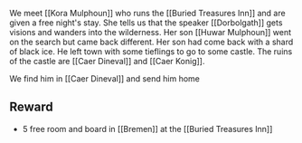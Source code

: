 We meet [[Kora Mulphoun]] who runs the [[Buried Treasures Inn]] and are given a free night's stay. She tells us that the speaker [[Dorbolgath]] gets visions and wanders into the wilderness. Her son [[Huwar Mulphoun]] went on the search but came back different. Her son had come back with a shard of black ice. He left town with some tieflings to go to some castle. The ruins of the castle are [[Caer Dineval]] and [[Caer Konig]].

We find him in [[Caer Dineval]] and send him home
## Reward
- 5 free room and board in [[Bremen]] at the [[Buried Treasures Inn]]